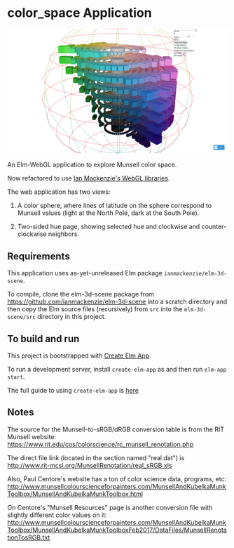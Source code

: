 # color_space Application

![Screenshot](color-wheel-screenshot.png)

An Elm-WebGL application to explore Munsell color space.

Now refactored to use [Ian Mackenzie's WebGL libraries](https://github.com/ianmackenzie/elm-3d-scene).

The web application has two views:

1. A color sphere, where lines of latitude on the sphere correspond to Munsell values
(light at the North Pole, dark at the South Pole).

2. Two-sided hue page, showing selected hue and clockwise and counter-clockwise neighbors.


## Requirements

This application uses as-yet-unreleased Elm package `ianmackenzie/elm-3d-scene`.

To compile, clone the elm-3d-scene package from https://github.com/ianmackenzie/elm-3d-scene into a
scratch directory and then copy the Elm source files (recursively) from `src` into the
`elm-3d-scene/src` directory in this project.


## To build and run

This project is bootstrapped with [Create Elm App](https://github.com/halfzebra/create-elm-app).

To run a development server, install `create-elm-app` as and then run `elm-app start`.

The full guide to using `create-elm-app` is [here](https://github.com/halfzebra/create-elm-app/blob/master/template/README.md)


## Notes

The source for the Munsell-to-sRGB/dRGB conversion table is from the RIT Munsell website:
https://www.rit.edu/cos/colorscience/rc_munsell_renotation.php

The direct file link (located in the section named "real.dat") is
http://www.rit-mcsl.org/MunsellRenotation/real_sRGB.xls

Also, Paul Centore's website has a ton of color science data, programs, etc:
http://www.munsellcolourscienceforpainters.com/MunsellAndKubelkaMunkToolbox/MunsellAndKubelkaMunkToolbox.html

On Centore's "Munsell Resources" page is another conversion file with slightly different color values on it:
http://www.munsellcolourscienceforpainters.com/MunsellAndKubelkaMunkToolbox/MunsellAndKubelkaMunkToolboxFeb2017/DataFiles/MunsellRenotationTosRGB.txt
